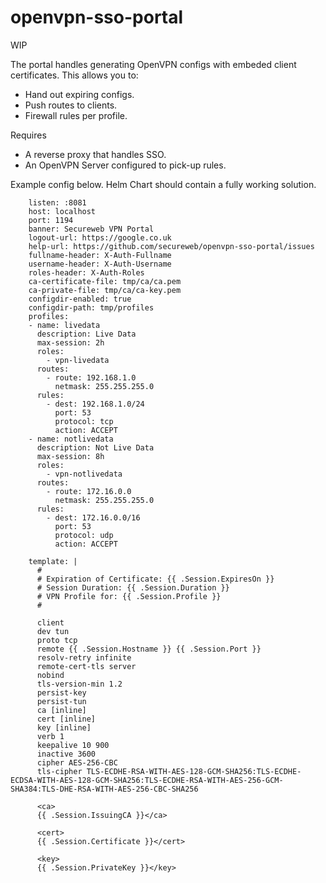 # openvpn-sso-portal

WIP 

The portal handles generating OpenVPN configs with embeded client certificates.  This allows you to:
- Hand out expiring configs.
- Push routes to clients.
- Firewall rules per profile.

Requires 
- A reverse proxy that handles SSO.
- An OpenVPN Server configured to pick-up rules.

Example config below.  Helm Chart should contain a fully working solution.

```
    listen: :8081
    host: localhost
    port: 1194
    banner: Secureweb VPN Portal
    logout-url: https://google.co.uk
    help-url: https://github.com/secureweb/openvpn-sso-portal/issues
    fullname-header: X-Auth-Fullname
    username-header: X-Auth-Username
    roles-header: X-Auth-Roles
    ca-certificate-file: tmp/ca/ca.pem
    ca-private-file: tmp/ca/ca-key.pem
    configdir-enabled: true
    configdir-path: tmp/profiles
    profiles:
    - name: livedata
      description: Live Data
      max-session: 2h
      roles:
        - vpn-livedata
      routes:
        - route: 192.168.1.0
          netmask: 255.255.255.0
      rules:
        - dest: 192.168.1.0/24
          port: 53
          protocol: tcp
          action: ACCEPT
    - name: notlivedata
      description: Not Live Data
      max-session: 8h
      roles:
        - vpn-notlivedata
      routes:
        - route: 172.16.0.0
          netmask: 255.255.255.0
      rules:
        - dest: 172.16.0.0/16
          port: 53
          protocol: udp
          action: ACCEPT

    template: |
      #
      # Expiration of Certificate: {{ .Session.ExpiresOn }}
      # Session Duration: {{ .Session.Duration }}
      # VPN Profile for: {{ .Session.Profile }}
      #

      client
      dev tun
      proto tcp
      remote {{ .Session.Hostname }} {{ .Session.Port }}
      resolv-retry infinite
      remote-cert-tls server
      nobind
      tls-version-min 1.2
      persist-key
      persist-tun
      ca [inline]
      cert [inline]
      key [inline]
      verb 1
      keepalive 10 900
      inactive 3600
      cipher AES-256-CBC
      tls-cipher TLS-ECDHE-RSA-WITH-AES-128-GCM-SHA256:TLS-ECDHE-ECDSA-WITH-AES-128-GCM-SHA256:TLS-ECDHE-RSA-WITH-AES-256-GCM-SHA384:TLS-DHE-RSA-WITH-AES-256-CBC-SHA256

      <ca>
      {{ .Session.IssuingCA }}</ca>

      <cert>
      {{ .Session.Certificate }}</cert>

      <key>
      {{ .Session.PrivateKey }}</key>
```
